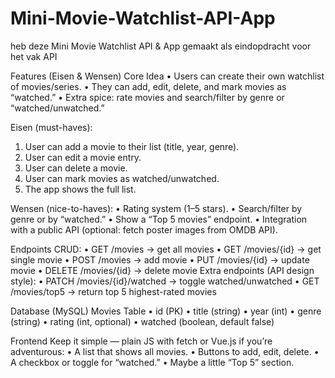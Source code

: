 # Mini-Movie-Watchlist-API-App
heb deze Mini Movie Watchlist API &amp; App gemaakt als eindopdracht voor het vak API

Features (Eisen & Wensen)
Core Idea
•	Users can create their own watchlist of movies/series.
•	They can add, edit, delete, and mark movies as “watched.”
•	Extra spice: rate movies and search/filter by genre or “watched/unwatched.”

Eisen (must-haves):
1.	User can add a movie to their list (title, year, genre).
2.	User can edit a movie entry.
3.	User can delete a movie.
4.	User can mark movies as watched/unwatched.
5.	The app shows the full list.
   
Wensen (nice-to-haves):
•	Rating system (1–5 stars).
•	Search/filter by genre or by “watched.”
•	Show a “Top 5 movies” endpoint.
•	Integration with a public API (optional: fetch poster images from OMDB API).

Endpoints
CRUD:
•	GET /movies → get all movies
•	GET /movies/{id} → get single movie
•	POST /movies → add movie
•	PUT /movies/{id} → update movie
•	DELETE /movies/{id} → delete movie
Extra endpoints (API design style):
•	PATCH /movies/{id}/watched → toggle watched/unwatched
•	GET /movies/top5 → return top 5 highest-rated movies

Database (MySQL)
Movies Table
•	id (PK)
•	title (string)
•	year (int)
•	genre (string)
•	rating (int, optional)
•	watched (boolean, default false)

Frontend
Keep it simple — plain JS with fetch or Vue.js if you’re adventurous:
•	A list that shows all movies.
•	Buttons to add, edit, delete.
•	A checkbox or toggle for “watched.”
•	Maybe a little “Top 5” section.

